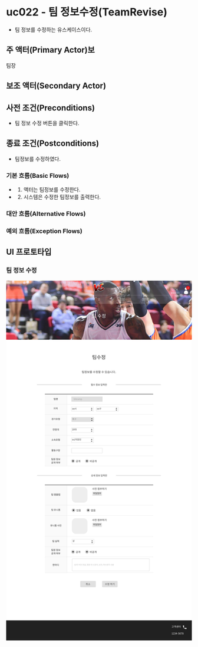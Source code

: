 # uc022 - 팀 정보수정(TeamRevise)
- 팀 정보를 수정하는 유스케이스이다.

## 주 액터(Primary Actor)보

팀장

## 보조 액터(Secondary Actor)

## 사전 조건(Preconditions)

- 팀 정보 수정 버튼을 클릭한다.

## 종료 조건(Postconditions)

- 팀정보를 수정하였다.

### 기본 흐름(Basic Flows)

- 1. 액터는 팀정보를 수정한다.
- 2. 시스템은 수정한 팀정보를 출력한다. 

### 대안 흐름(Alternative Flows)


### 예외 흐름(Exception Flows)

     
## UI 프로토타입

### 팀 정보 수정   
![팀정보수정](./images/uc022-update.jpg)

    
    
    
    
    